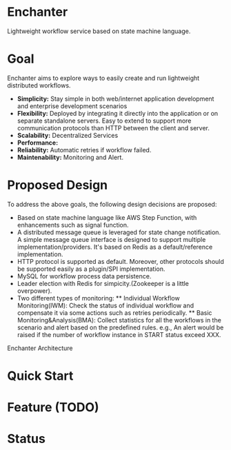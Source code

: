 # Enchanter
Lightweight workflow service based on state machine language.

# Goal
Enchanter aims to explore ways to easily create and run lightweight distributed workflows.

- **Simplicity:**  Stay simple in both web/internet application development and enterprise development scenarios
- **Flexibility:**  Deployed by integrating it directly into the application or on separate standalone servers. Easy to extend to support more communication protocols than HTTP between the client and server.
- **Scalability:**  Decentralized Services
- **Performance:**  
- **Reliability:**  Automatic retries if workflow failed.
- **Maintenability:** Monitoring and Alert.

# Proposed Design

To address the above goals, the following design decisions are proposed:

* Based on state machine language like AWS Step Function, with enhancements such as signal function.
* A distributed message queue is leveraged for state change notification. A simple message queue interface is designed to support multiple implementation/providers.  It's based on Redis as a default/reference implementation. 
* HTTP protocol is supported as default. Moreover, other protocols should be supported easily as a plugin/SPI implementation.
* MySQL for workflow process data persistence.
* Leader election with Redis for simpicity.(Zookeeper is a little overpower).
* Two different types of monitoring: 
  ** Individual Workflow Monitoring(IWM): Check the status of individual workflow and compensate it via some actions such as retries periodically.
  ** Basic Monitoring&Analysis(BMA): Collect statistics for all the workflows in the scenario and alert based on the predefined rules. e.g., An alert would be raised if the number of workflow instance in START status exceed XXX.

Enchanter Architecture



# Quick Start

 
# Feature (TODO)

# Status
